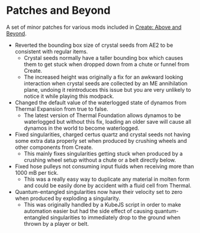 # Patches and Beyond
A set of minor patches for various mods included in [Create: Above and Beyond](https://www.curseforge.com/minecraft/modpacks/create-above-and-beyond).

* Reverted the bounding box size of crystal seeds from AE2 to be consistent with regular items.
	* Crystal seeds normally have a taller bounding box which causes them to get stuck when dropped down from a chute or funnel from Create.
	* The increased height was originally a fix for an awkward looking interaction when crystal seeds are collected by an ME annihilation plane, undoing it reintroduces this issue but you are very unlikely to notice it while playing this modpack.
* Changed the default value of the waterlogged state of dynamos from Thermal Expansion from true to false.
	* The latest version of Thermal Foundation allows dynamos to be waterlogged but without this fix, loading an older save will cause all dynamos in the world to become waterlogged.
* Fixed singularities, charged certus quartz and crystal seeds not having some extra data properly set when produced by crushing wheels and other components from Create.
	* This mainly fixes singularities getting stuck when produced by a crushing wheel setup without a chute or a belt directly below.
* Fixed hose pulleys not consuming input fluids when receiving more than 1000 mB per tick.
	* This was a really easy way to duplicate any material in molten form and could be easily done by accident with a fluid cell from Thermal.
* Quantum-entangled singularities now have their velocity set to zero when produced by exploding a singularity.
	* This was originally handled by a KubeJS script in order to make automation easier but had the side effect of causing quantum-entangled singularities to immediately drop to the ground when thrown by a player or belt.
